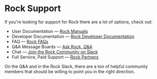 # Rock Support

If you're looking for support for Rock there are a lot of options, check out:

* User Documentation &mdash; [Rock Manuals](https://www.rockrms.com/Learn/Documentation)
* Developer Documentation &mdash; [Rock Developer Documentation](https://www.rockrms.com/Developer)
* FAQ &mdash; [Rock FAQs](https://www.rockrms.com/faq)
* Q&A Message Boards &mdash; [Ask Rock, Q&A](https://www.rockrms.com/Rock/Ask)
* Chat &mdash; [Join the Rock Community on Slack](https://www.rockrms.com/slack)
* Full Service, Paid Support &mdash; [Rock Partners](https://www.rockrms.com/Partners?Category=13)

On the Q&A and in the Rock Slack, there are a ton of helpful community members that should be willing to point you in the right direction.